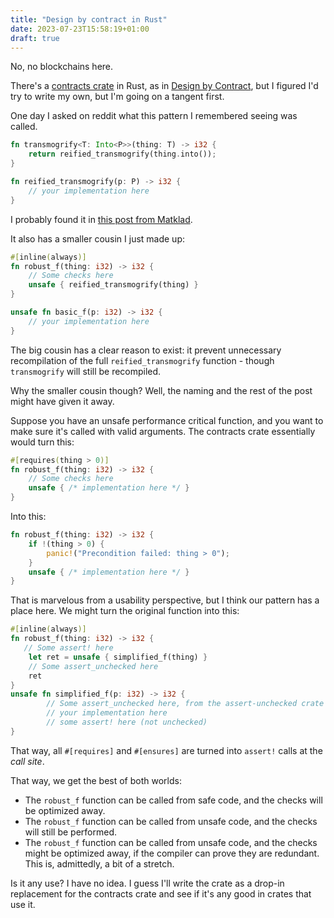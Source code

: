 ```yaml
---
title: "Design by contract in Rust"
date: 2023-07-23T15:58:19+01:00
draft: true
---
```


No, no blockchains here.

There's a [contracts crate](https://docs.rs/contracts/latest/contracts/) in Rust, as in [Design by Contract](https://en.wikipedia.org/wiki/Design_by_contract), but I figured I'd try to write my own, but I'm going on a tangent first.

One day I asked on reddit what this pattern I remembered seeing was called.

```rust
fn transmogrify<T: Into<P>>(thing: T) -> i32 {
    return reified_transmogrify(thing.into());
}

fn reified_transmogrify(p: P) -> i32 {
    // your implementation here 
} 
```

I probably found it in [this post from Matklad](https://matklad.github.io/2021/07/09/inline-in-rust.html).

It also has a smaller cousin I just made up: 

```rust
#[inline(always)]
fn robust_f(thing: i32) -> i32 {
    // Some checks here 
    unsafe { reified_transmogrify(thing) }
}

unsafe fn basic_f(p: i32) -> i32 {
    // your implementation here 
} 
```

The big cousin has a clear reason to exist: it prevent unnecessary recompilation of the full `reified_transmogrify` function - though `transmogrify` will still be recompiled.

Why the smaller cousin though? Well, the naming and the rest of the post might have given it away.

Suppose you have an unsafe performance critical function, and you want to make sure it's called with valid arguments. The contracts crate essentially would turn this:

```rust
#[requires(thing > 0)]
fn robust_f(thing: i32) -> i32 {
    // Some checks here 
    unsafe { /* implementation here */ }
}
```

Into this:

```rust
fn robust_f(thing: i32) -> i32 {
    if !(thing > 0) {
        panic!("Precondition failed: thing > 0");
    }
    unsafe { /* implementation here */ }
}
```

That is marvelous from a usability perspective, but I think our pattern has a place here. We might turn the original function into this:

```rust
#[inline(always)]
fn robust_f(thing: i32) -> i32 {
   // Some assert! here 
    let ret = unsafe { simplified_f(thing) }
    // Some assert_unchecked here
    ret
}
unsafe fn simplified_f(p: i32) -> i32 {
        // Some assert_unchecked here, from the assert-unchecked crate
        // your implementation here 
        // some assert! here (not unchecked)
}   
```

That way, all `#[requires]` and `#[ensures]` are turned into `assert!` calls at the _call site_.

That way, we get the best of both worlds:

- The `robust_f` function can be called from safe code, and the checks will be optimized away.
- The `robust_f` function can be called from unsafe code, and the checks will still be performed.
- The `robust_f` function can be called from unsafe code, and the checks might be optimized away, if the compiler can prove they are redundant. This is, admittedly, a bit of a stretch.

Is it any use? I have no idea. I guess I'll write the crate as a drop-in replacement for the contracts crate and see if it's any good in crates that use it.